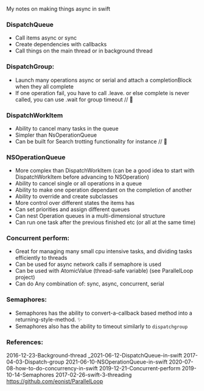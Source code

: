 My notes on making things async in swift <!--more-->

### DispatchQueue
- Call items async or sync
- Create dependencies with callbacks
- Call things on the main thread or in background thread

### DispatchGroup:
- Launch many operations async or serial and attach a completionBlock when they all complete
- If one operation fail, you have to call .leave. or else complete is never called, you can use .wait for group timeout
// 🏀

### DispatchWorkItem
- Ability to cancel many tasks in the queue
- Simpler than NsOperationQueue
- Can be built for Search trotting functionality for instance
// 🏀

### NSOperationQueue
- More complex than DispatchWorkItem (can be a good idea to start with DispatchWorkItem before advancing to NSOperation)
- Ability to cancel single or all operations in a queue
- Ability to make one operation dependant on the completion of another
- Ability to override and create subclasses
- More control over different states the items has
- Can set priorities and assign different queues
- Can nest Operation queues in a multi-dimensional structure
- Can run one task after the previous finished etc (or all at the same time)

### Concurrent perform:
- Great for managing many small cpu intensive tasks, and dividing tasks efficiently to threads
- Can be used for async network calls if semaphore is used
- Can be used with AtomicValue (thread-safe variable) (see ParallelLoop project)
- Can do Any combination of: sync, async, concurrent, serial

### Semaphores:
- Semaphores has the ability to convert-a-callback based method into a returning-style-method. ✨
- Semaphores also has the ability to timeout similarly to `dispatchgroup`

### References:
2016-12-23-Background-thread
_2021-06-12-DispatchQueue-in-swift
2017-04-03-Dispatch-group
2021-06-10-NSOperationQueue-in-swift
2020-07-08-how-to-do-concurrency-in-swift
2019-12-21-Concurrent-perform
2019-10-14-Semaphores
2017-02-26-swift-3-threading
https://github.com/eonist/ParallelLoop
